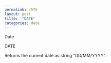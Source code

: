 ```yaml
---
permalink: /575
layout: post
title:  "DATE"
categories: date
---
```

Date

DATE

Returns the current date as string "DD/MM/YYYY".

